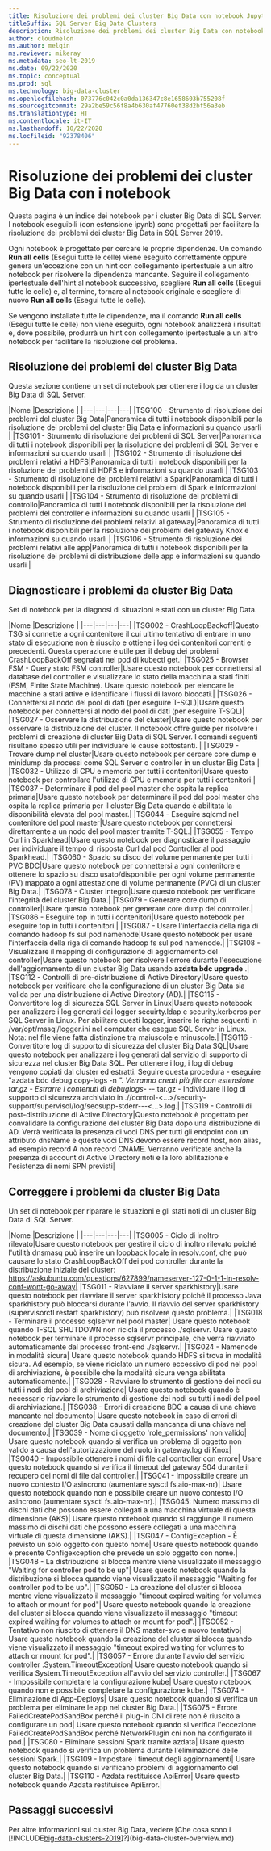 ```yaml
---
title: Risoluzione dei problemi dei cluster Big Data con notebook Jupyter e Azure Data Studio
titleSuffix: SQL Server Big Data Clusters
description: Risoluzione dei problemi dei cluster Big Data con notebook Jupyter e Azure Data Studio nel cluster Big Data di SQL Server 2019.
author: cloudmelon
ms.author: melqin
ms.reviewer: mikeray
ms.metadata: seo-lt-2019
ms.date: 09/22/2020
ms.topic: conceptual
ms.prod: sql
ms.technology: big-data-cluster
ms.openlocfilehash: 073776c042c0a0da136347c8e1658603b755208f
ms.sourcegitcommit: 29a2be59c56f8a4b630af47760ef38d2bf56a3eb
ms.translationtype: HT
ms.contentlocale: it-IT
ms.lasthandoff: 10/22/2020
ms.locfileid: "92378406"
---
```

# <a name="troubleshooting-big-data-clusters-bdc-with-notebooks"></a>Risoluzione dei problemi dei cluster Big Data con i notebook

Questa pagina è un indice dei notebook per i cluster Big Data di SQL Server. I notebook eseguibili (con estensione ipynb) sono progettati per facilitare la risoluzione dei problemi dei cluster Big Data in SQL Server 2019.

Ogni notebook è progettato per cercare le proprie dipendenze. Un comando **Run all cells** (Esegui tutte le celle) viene eseguito correttamente oppure genera un'eccezione con un hint con collegamento ipertestuale a un altro notebook per risolvere la dipendenza mancante. Seguire il collegamento ipertestuale dell'hint al notebook successivo, scegliere **Run all cells** (Esegui tutte le celle) e, al termine, tornare al notebook originale e scegliere di nuovo **Run all cells** (Esegui tutte le celle).

Se vengono installate tutte le dipendenze, ma il comando **Run all cells** (Esegui tutte le celle) non viene eseguito, ogni notebook analizzerà i risultati e, dove possibile, produrrà un hint con collegamento ipertestuale a un altro notebook per facilitare la risoluzione del problema.


## <a name="troubleshooting-big-data-cluster-bdc"></a>Risoluzione dei problemi del cluster Big Data

Questa sezione contiene un set di notebook per ottenere i log da un cluster Big Data di SQL Server.

|Nome |Descrizione |
|---|---|---|---|
|TSG100 - Strumento di risoluzione dei problemi del cluster Big Data|Panoramica di tutti i notebook disponibili per la risoluzione dei problemi del cluster Big Data e informazioni su quando usarli  |
|TSG101 - Strumento di risoluzione dei problemi di SQL Server|Panoramica di tutti i notebook disponibili per la risoluzione dei problemi di SQL Server e informazioni su quando usarli  |
|TSG102 - Strumento di risoluzione dei problemi relativi a HDFS|Panoramica di tutti i notebook disponibili per la risoluzione dei problemi di HDFS e informazioni su quando usarli  |
|TSG103 - Strumento di risoluzione dei problemi relativi a Spark|Panoramica di tutti i notebook disponibili per la risoluzione dei problemi di Spark e informazioni su quando usarli  |
|TSG104 - Strumento di risoluzione dei problemi di controllo|Panoramica di tutti i notebook disponibili per la risoluzione dei problemi del controller e informazioni su quando usarli  |
|TSG105 - Strumento di risoluzione dei problemi relativi al gateway|Panoramica di tutti i notebook disponibili per la risoluzione dei problemi del gateway Knox e informazioni su quando usarli  |
|TSG106 - Strumento di risoluzione dei problemi relativi alle app|Panoramica di tutti i notebook disponibili per la risoluzione dei problemi di distribuzione delle app e informazioni su quando usarli  |



## <a name="diagnose-issues-from-big-data-clusters-bdc"></a>Diagnosticare i problemi da cluster Big Data

Set di notebook per la diagnosi di situazioni e stati con un cluster Big Data.

|Nome |Descrizione |
|---|---|---|---|
|TSG002 - CrashLoopBackoff|Questo TSG si connette a ogni contenitore il cui ultimo tentativo di entrare in uno stato di esecuzione non è riuscito e ottiene i log dei contenitori correnti e precedenti. Questa operazione è utile per il debug dei problemi CrashLoopBackOff segnalati nei pod di kubectl get.|
|TSG025 - Browser FSM - Query stato FSM controller|Usare questo notebook per connettersi al database del controller e visualizzare lo stato della macchina a stati finiti (FSM, Finite State Machine). Usare questo notebook per elencare le macchine a stati attive e identificare i flussi di lavoro bloccati.|
|TSG026 - Connettersi al nodo del pool di dati (per eseguire T-SQL)|Usare questo notebook per connettersi al nodo del pool di dati (per eseguire T-SQL)|
|TSG027 - Osservare la distribuzione del cluster|Usare questo notebook per osservare la distribuzione del cluster. Il notebook offre guide per risolvere i problemi di creazione di cluster Big Data di SQL Server. I comandi seguenti risultano spesso utili per individuare le cause sottostanti. |
|TSG029 - Trovare dump nel cluster|Usare questo notebook per cercare core dump e minidump da processi come SQL Server o controller in un cluster Big Data.|
|TSG032 - Utilizzo di CPU e memoria per tutti i contenitori|Usare questo notebook per controllare l'utilizzo di CPU e memoria per tutti i contenitori.|
|TSG037 - Determinare il pod del pool master che ospita la replica primaria|Usare questo notebook per determinare il pod del pool master che ospita la replica primaria per il cluster Big Data quando è abilitata la disponibilità elevata del pool master.|
|TSG044 - Eseguire sqlcmd nel contenitore del pool master|Usare questo notebook per connettersi direttamente a un nodo del pool master tramite T-SQL.|
|TSG055 - Tempo Curl in Sparkhead|Usare questo notebook per diagnosticare il passaggio per individuare il tempo di risposta Curl dal pod Controller al pod Sparkhead.|
|TSG060 - Spazio su disco del volume permanente per tutti i PVC BDC|Usare questo notebook per connettersi a ogni contenitore e ottenere lo spazio su disco usato/disponibile per ogni volume permanente (PV) mappato a ogni attestazione di volume permanente (PVC) di un cluster Big Data.|
|TSG078 - Cluster integro|Usare questo notebook per verificare l'integrità del cluster Big Data.|
|TSG079 - Generare core dump di controller|Usare questo notebook per generare core dump del controller.|
|TSG086 - Eseguire top in tutti i contenitori|Usare questo notebook per eseguire top in tutti i contenitori.|
|TSG087 - Usare l'interfaccia della riga di comando hadoop fs sul pod namenode|Usare questo notebook per usare l'interfaccia della riga di comando hadoop fs sul pod namenode.|
|TSG108 - Visualizzare il mapping di configurazione di aggiornamento del controller|Usare questo notebook per risolvere l'errore durante l'esecuzione dell'aggiornamento di un cluster Big Data usando **azdata bdc upgrade** .|
|TSG112 - Controlli di pre-distribuzione di Active Directory|Usare questo notebook per verificare che la configurazione di un cluster Big Data sia valida per una distribuzione di Active Directory (AD).|
|TSG115 - Convertitore log di sicurezza SQL Server in Linux|Usare questo notebook per analizzare i log generati dai logger secuirty.ldap e security.kerberos per SQL Server in Linux. Per abilitare questi logger, inserire le righe seguenti in /var/opt/mssql/logger.ini nel computer che esegue SQL Server in Linux. Nota: nel file viene fatta distinzione tra maiuscole e minuscole.|
|TSG116 - Convertitore log di supporto di sicurezza del cluster Big Data SQL|Usare questo notebook per analizzare i log generati dal servizio di supporto di sicurezza nel cluster Big Data SQL. Per ottenere i log, i log di debug vengono copiati dal cluster ed estratti. Seguire questa procedura - eseguire "azdata bdc debug copy-logs -n <namespace> *". Verranno creati più file con estensione tar.gz - Estrarre i contenuti di debuglogs-* <namespace>-<date>-<time>.tar.gz - Individuare il log di supporto di sicurezza archiviato in ./<namespace>/control-<…>/security-support/supervisol/log/secsupp-stderr---<…>.log.|
|TSG119 - Controlli di post-distribuzione di Active Directory|Questo notebook è progettato per convalidare la configurazione del cluster Big Data dopo una distribuzione di AD. Verrà verificata la presenza di voci DNS per tutti gli endpoint con un attributo dnsName e queste voci DNS devono essere record host, non alias, ad esempio record A non record CNAME. Verranno verificate anche la presenza di account di Active Directory noti e la loro abilitazione e l'esistenza di nomi SPN previsti|






## <a name="repair-issues-from-big-data-clusters-bdc"></a>Correggere i problemi da cluster Big Data

Un set di notebook per riparare le situazioni e gli stati noti di un cluster Big Data di SQL Server.

|Nome |Descrizione |
|---|---|---|---|
|TSG005 - Ciclo di inoltro rilevato|Usare questo notebook per gestire il ciclo di inoltro rilevato poiché l'utilità dnsmasq può inserire un loopback locale in resolv.conf, che può causare lo stato CrashLoopBackOff dei pod controller durante la distribuzione iniziale del cluster: https://askubuntu.com/questions/627899/nameserver-127-0-1-1-in-resolv-conf-wont-go-away|
|TSG011 - Riavviare il server sparkhistory|Usare questo notebook per riavviare il server sparkhistory poiché il processo Java sparkhistory può bloccarsi durante l'avvio. Il riavvio del server sparkhistory (supervisorctl restart sparkhistory) può risolvere questo problema.|
|TSG018 - Terminare il processo sqlservr nel pool master| Usare questo notebook quando T-SQL SHUTDOWN non ricicla il processo ./sqlservr. Usare questo notebook per terminare il processo sqlservr principale, che verrà riavviato automaticamente dal processo front-end ./sqlservr.|
|TSG024 - Namenode in modalità sicura| Usare questo notebook quando HDFS si trova in modalità sicura. Ad esempio, se viene riciclato un numero eccessivo di pod nel pool di archiviazione, è possibile che la modalità sicura venga abilitata automaticamente.|
|TSG028 - Riavviare lo strumento di gestione dei nodi su tutti i nodi del pool di archiviazione| Usare questo notebook quando è necessario riavviare lo strumento di gestione dei nodi su tutti i nodi del pool di archiviazione.|
|TSG038 - Errori di creazione BDC a causa di una chiave mancante nel documento| Usare questo notebook in caso di errori di creazione del cluster Big Data causati dalla mancanza di una chiave nel documento.|
|TSG039 - Nome di oggetto 'role_permissions' non valido| Usare questo notebook quando si verifica un problema di oggetto non valido a causa dell'autorizzazione del ruolo in gateway.log di Knox|
|TSG040 - Impossibile ottenere i nomi di file dal controller con errore| Usare questo notebook quando si verifica il timeout del gateway 504 durante il recupero dei nomi di file dal controller.|
|TSG041 - Impossibile creare un nuovo contesto I/O asincrono (aumentare sysctl fs.aio-max-nr)| Usare questo notebook quando non è possibile creare un nuovo contesto I/O asincrono (aumentare sysctl fs.aio-max-nr).|
|TSG045: Numero massimo di dischi dati che possono essere collegati a una macchina virtuale di questa dimensione (AKS)| Usare questo notebook quando si raggiunge il numero massimo di dischi dati che possono essere collegati a una macchina virtuale di questa dimensione (AKS).|
|TSG047 - ConfigException - È previsto un solo oggetto con questo nome| Usare questo notebook quando è presente Configexception che prevede un solo oggetto con nome.|
|TSG048 - La distribuzione si blocca mentre viene visualizzato il messaggio "Waiting for controller pod to be up"| Usare questo notebook quando la distribuzione si blocca quando viene visualizzato il messaggio "Waiting for controller pod to be up".|
|TSG050 - La creazione del cluster si blocca mentre viene visualizzato il messaggio "timeout expired waiting for volumes to attach or mount for pod"| Usare questo notebook quando la creazione del cluster si blocca quando viene visualizzato il messaggio "timeout expired waiting for volumes to attach or mount for pod".|
|TSG052 - Tentativo non riuscito di ottenere il DNS master-svc e nuovo tentativo| Usare questo notebook quando la creazione del cluster si blocca quando viene visualizzato il messaggio "timeout expired waiting for volumes to attach or mount for pod".|
|TSG057 - Errore durante l'avvio del servizio controller .System.TimeoutException| Usare questo notebook quando si verifica System.TimeoutException all'avvio del servizio controller.|
|TSG067 - Impossibile completare la configurazione kube| Usare questo notebook quando non è possibile completare la configurazione kube.|
|TSG074 - Eliminazione di App-Deploys| Usare questo notebook quando si verifica un problema per eliminare le app nel cluster Big Data.|
|TSG075 - Errore FailedCreatePodSandBox perché il plug-in CNI di rete non è riuscito a configurare un pod| Usare questo notebook quando si verifica l'eccezione FailedCreatePodSandBox perché NetworkPlugin cni non ha configurato il pod.|
|TSG080 - Eliminare sessioni Spark tramite azdata| Usare questo notebook quando si verifica un problema durante l'eliminazione delle sessioni Spark.|
|TSG109 - Impostare i timeout degli aggiornamenti| Usare questo notebook quando si verificano problemi di aggiornamento del cluster Big Data.|
|TSG110 - Azdata restituisce ApiError| Usare questo notebook quando Azdata restituisce ApiError.|

## <a name="next-steps"></a>Passaggi successivi

Per altre informazioni sui cluster Big Data, vedere [Che cosa sono i [!INCLUDE[big-data-clusters-2019](../includes/ssbigdataclusters-ss-nover.md)]?](big-data-cluster-overview.md)

